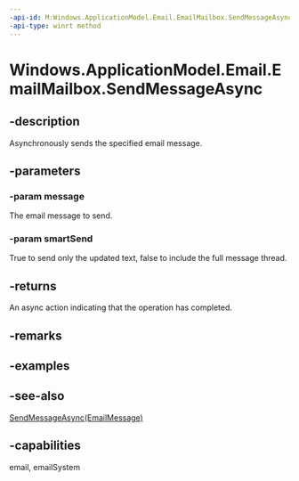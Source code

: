 ```yaml
---
-api-id: M:Windows.ApplicationModel.Email.EmailMailbox.SendMessageAsync(Windows.ApplicationModel.Email.EmailMessage,System.Boolean)
-api-type: winrt method
---
```


<!-- Method syntax
public Windows.Foundation.IAsyncAction SendMessageAsync(Windows.ApplicationModel.Email.EmailMessage message, System.Boolean smartSend)
-->

# Windows.ApplicationModel.Email.EmailMailbox.SendMessageAsync

## -description
Asynchronously sends the specified email message.

## -parameters
### -param message
The email message to send.

### -param smartSend
True to send only the updated text, false to include the full message thread.

## -returns
An async action indicating that the operation has completed.

## -remarks

## -examples

## -see-also
[SendMessageAsync(EmailMessage)](emailmailbox_sendmessageasync_654687737.md)
## -capabilities
email, emailSystem

